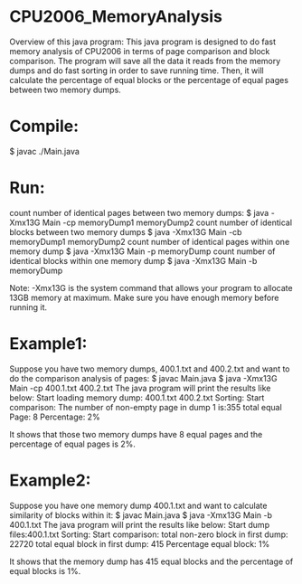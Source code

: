 # CPU2006_MemoryAnalysis
Overview of this java program:
This java program is designed to do fast memory analysis of CPU2006 in terms of page comparison and block comparison. The program will save all the data it reads from the memory dumps and do fast sorting in order to save running time. Then, it will calculate the percentage of equal blocks or the percentage of equal pages between two memory dumps.

# Compile:
$ javac ./Main.java

# Run:
count number of identical pages between two memory dumps:
$ java -Xmx13G Main -cp memoryDump1 memoryDump2
count number of identical blocks between two memory dumps
	$ java -Xmx13G Main -cb memoryDump1 memoryDump2
count number of identical pages within one memory dump
	$ java -Xmx13G Main -p memoryDump
count number of identical blocks within one memory dump
	$ java -Xmx13G Main -b memoryDump

Note: -Xmx13G is the system command that allows your program to allocate 13GB   memory at maximum. Make sure you have enough memory before running it.

# Example1:
Suppose you have two memory dumps, 400.1.txt and 400.2.txt and want to do the comparison analysis of pages:
$ javac Main.java
$ java -Xmx13G Main -cp 400.1.txt 400.2.txt
The java program will print the results like below:
Start loading memory dump: 400.1.txt  400.2.txt
Sorting:
Start comparison:
The number of non-empty page in dump 1 is:355
total equal Page: 8
Percentage: 2%

It shows that those two memory dumps have 8 equal pages and the percentage of equal pages is 2%.

# Example2:
Suppose you have one memory dump 400.1.txt and want to calculate similarity of blocks within it:
$ javac Main.java
$ java -Xmx13G Main -b 400.1.txt
The java program will print the results like below:
Start dump files:400.1.txt
Sorting:
Start comparison:
total non-zero block in first dump: 22720
total equal block in first dump: 415
Percentage equal block: 1%

It shows that the memory dump has 415 equal blocks and the percentage of equal blocks is 1%.
